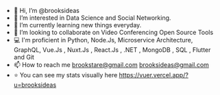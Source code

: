 - 👋 Hi, I’m @brooksideas
- 👀 I’m interested in Data Science and Social Networking.
- 🌱 I’m currently learning new things everyday.
- 💞️ I’m looking to collaborate on Video Conferencing Open Source Tools
- 💻 I'm proficient in Python, Node.Js, Microservice Architecture, GraphQL, Vue.Js , Nuxt.Js , React.Js  , .NET , MongoDB , SQL , Flutter and Git 
- 📫 How to reach me brookstare@gmail.com brooksideas@gmail.com
- :star: You can see my stats visually here https://vuer.vercel.app/?u=brooksideas

<!---
brooksideas/brooksideas is a ✨ special ✨ repository because its `README.md` (this file) appears on your GitHub profile.
You can click the Preview link to take a look at your changes.
--->  
